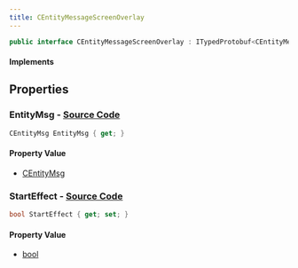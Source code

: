 ```yaml
---
title: CEntityMessageScreenOverlay
---
```


```csharp
public interface CEntityMessageScreenOverlay : ITypedProtobuf<CEntityMessageScreenOverlay>, INativeHandle
```

#### Implements

## Properties

### **EntityMsg** - [Source Code](https://github.com/swiftly-solution/swiftlys2/blob/main/managed/src/SwiftlyS2.Generated/Protobufs/Interfaces/CEntityMessageScreenOverlay.cs#L16)

```csharp
CEntityMsg EntityMsg { get; }
```

#### Property Value

- [CEntityMsg](/docs/api/shared/protobufdefinitions/centitymsg)

### **StartEffect** - [Source Code](https://github.com/swiftly-solution/swiftlys2/blob/main/managed/src/SwiftlyS2.Generated/Protobufs/Interfaces/CEntityMessageScreenOverlay.cs#L13)

```csharp
bool StartEffect { get; set; }
```

#### Property Value

- [bool](https://learn.microsoft.com/dotnet/api/system.boolean)

